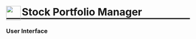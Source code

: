 <span align="left">
  <img src="https://cdn-icons-png.freepik.com/512/12071/12071716.png" width=40 height=40 align="left" />
  <h1 align="left" style="border-bottom: 3px solid black; margin: 0;">Stock Portfolio Manager</h1>
</span>


### User Interface
